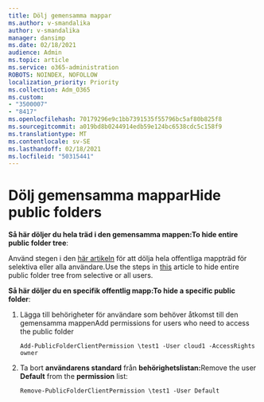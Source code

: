 ```yaml
---
title: Dölj gemensamma mappar
ms.author: v-smandalika
author: v-smandalika
manager: dansimp
ms.date: 02/18/2021
audience: Admin
ms.topic: article
ms.service: o365-administration
ROBOTS: NOINDEX, NOFOLLOW
localization_priority: Priority
ms.collection: Adm_O365
ms.custom:
- "3500007"
- "8417"
ms.openlocfilehash: 70179296e9c1bb7391535f55796bc5af80b825f8
ms.sourcegitcommit: a019bd8b0244914edb59e124bc6538cdc5c158f9
ms.translationtype: MT
ms.contentlocale: sv-SE
ms.lasthandoff: 02/18/2021
ms.locfileid: "50315441"
---
```

# <a name="hide-public-folders"></a><span data-ttu-id="ea7fc-102">Dölj gemensamma mappar</span><span class="sxs-lookup"><span data-stu-id="ea7fc-102">Hide public folders</span></span>

<span data-ttu-id="ea7fc-103">**Så här döljer du hela träd i den gemensamma mappen:**</span><span class="sxs-lookup"><span data-stu-id="ea7fc-103">**To hide entire public folder tree**:</span></span>

<span data-ttu-id="ea7fc-104">Använd stegen i den [här artikeln](https://aka.ms/ControlPF) för att dölja hela offentliga mappträd för selektiva eller alla användare.</span><span class="sxs-lookup"><span data-stu-id="ea7fc-104">Use the steps in [this](https://aka.ms/ControlPF) article to hide entire public folder tree from selective or all users.</span></span>

<span data-ttu-id="ea7fc-105">**Så här döljer du en specifik offentlig mapp:**</span><span class="sxs-lookup"><span data-stu-id="ea7fc-105">**To hide a specific public folder**:</span></span>

1. <span data-ttu-id="ea7fc-106">Lägga till behörigheter för användare som behöver åtkomst till den gemensamma mappen</span><span class="sxs-lookup"><span data-stu-id="ea7fc-106">Add permissions for users who need to access the public folder</span></span>

    `Add-PublicFolderClientPermission \test1 -User cloud1 -AccessRights owner`

2. <span data-ttu-id="ea7fc-107">Ta bort **användarens standard** från **behörighetslistan:**</span><span class="sxs-lookup"><span data-stu-id="ea7fc-107">Remove the user **Default** from the **permission** list:</span></span>

    `Remove-PublicFolderClientPermission \test1 -User Default`
